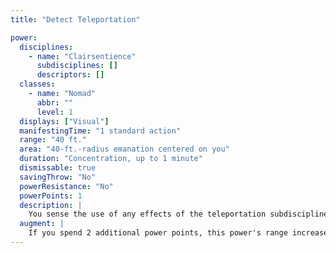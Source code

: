 ```yaml
---
title: "Detect Teleportation"

power:
  disciplines:
    - name: "Clairsentience"
      subdisciplines: []
      descriptors: []
  classes:
    - name: "Nomad"
      abbr: ""
      level: 1
  displays: ["Visual"]
  manifestingTime: "1 standard action"
  range: "40 ft."
  area: "40-ft.-radius emanation centered on you"
  duration: "Concentration, up to 1 minute"
  dismissable: true
  savingThrow: "No"
  powerResistance: "No"
  powerPoints: 1
  description: |
    You sense the use of any effects of the teleportation subdiscipline within the area. You sense the use of these powers whether or not you have line of sight or line of effect (although a force effect prevents this detection). When you sense the use of an appropriate power, you know the direction in which the power was used, though not the distance or the exact effect.
  augment: |
    If you spend 2 additional power points, this power's range increases to Medium (100 ft. + 10 ft./level).
---
```

